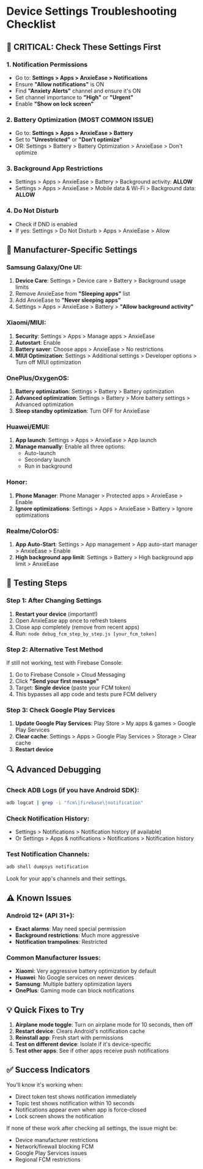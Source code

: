 # Device Settings Troubleshooting Checklist

## 🔴 CRITICAL: Check These Settings First

### 1. **Notification Permissions**

- Go to: **Settings > Apps > AnxieEase > Notifications**
- Ensure **"Allow notifications"** is ON
- Find **"Anxiety Alerts"** channel and ensure it's ON
- Set channel importance to **"High"** or **"Urgent"**
- Enable **"Show on lock screen"**

### 2. **Battery Optimization (MOST COMMON ISSUE)**

- Go to: **Settings > Apps > AnxieEase > Battery**
- Set to **"Unrestricted"** or **"Don't optimize"**
- OR: Settings > Battery > Battery Optimization > AnxieEase > Don't optimize

### 3. **Background App Restrictions**

- Settings > Apps > AnxieEase > Battery > Background activity: **ALLOW**
- Settings > Apps > AnxieEase > Mobile data & Wi-Fi > Background data: **ALLOW**

### 4. **Do Not Disturb**

- Check if DND is enabled
- If yes: Settings > Do Not Disturb > Apps > AnxieEase > Allow

## 📱 Manufacturer-Specific Settings

### Samsung Galaxy/One UI:

1. **Device Care**: Settings > Device care > Battery > Background usage limits
2. Remove AnxieEase from **"Sleeping apps"** list
3. Add AnxieEase to **"Never sleeping apps"**
4. Settings > Apps > AnxieEase > Battery > **"Allow background activity"**

### Xiaomi/MIUI:

1. **Security**: Settings > Apps > Manage apps > AnxieEase
2. **Autostart**: Enable
3. **Battery saver**: Choose apps > AnxieEase > No restrictions
4. **MIUI Optimization**: Settings > Additional settings > Developer options > Turn off MIUI optimization

### OnePlus/OxygenOS:

1. **Battery optimization**: Settings > Battery > Battery optimization
2. **Advanced optimization**: Settings > Battery > More battery settings > Advanced optimization
3. **Sleep standby optimization**: Turn OFF for AnxieEase

### Huawei/EMUI:

1. **App launch**: Settings > Apps > AnxieEase > App launch
2. **Manage manually**: Enable all three options:
   - Auto-launch
   - Secondary launch
   - Run in background

### Honor:

1. **Phone Manager**: Phone Manager > Protected apps > AnxieEase > Enable
2. **Ignore optimizations**: Settings > Apps > AnxieEase > Battery > Ignore optimizations

### Realme/ColorOS:

1. **App Auto-Start**: Settings > App management > App auto-start manager > AnxieEase > Enable
2. **High background app limit**: Settings > Battery > High background app limit > AnxieEase

## 🧪 Testing Steps

### Step 1: After Changing Settings

1. **Restart your device** (important!)
2. Open AnxieEase app once to refresh tokens
3. Close app completely (remove from recent apps)
4. Run: `node debug_fcm_step_by_step.js [your_fcm_token]`

### Step 2: Alternative Test Method

If still not working, test with Firebase Console:

1. Go to Firebase Console > Cloud Messaging
2. Click **"Send your first message"**
3. Target: **Single device** (paste your FCM token)
4. This bypasses all app code and tests pure FCM delivery

### Step 3: Check Google Play Services

1. **Update Google Play Services**: Play Store > My apps & games > Google Play Services
2. **Clear cache**: Settings > Apps > Google Play Services > Storage > Clear cache
3. **Restart device**

## 🔍 Advanced Debugging

### Check ADB Logs (if you have Android SDK):

```bash
adb logcat | grep -i "fcm\|firebase\|notification"
```

### Check Notification History:

- Settings > Notifications > Notification history (if available)
- Or Settings > Apps & notifications > Notifications > Notification history

### Test Notification Channels:

```bash
adb shell dumpsys notification
```

Look for your app's channels and their settings.

## ⚠️ Known Issues

### Android 12+ (API 31+):

- **Exact alarms**: May need special permission
- **Background restrictions**: Much more aggressive
- **Notification trampolines**: Restricted

### Common Manufacturer Issues:

- **Xiaomi**: Very aggressive battery optimization by default
- **Huawei**: No Google services on newer devices
- **Samsung**: Multiple battery optimization layers
- **OnePlus**: Gaming mode can block notifications

## 💡 Quick Fixes to Try

1. **Airplane mode toggle**: Turn on airplane mode for 10 seconds, then off
2. **Restart device**: Clears Android's notification cache
3. **Reinstall app**: Fresh start with permissions
4. **Test on different device**: Isolate if it's device-specific
5. **Test other apps**: See if other apps receive push notifications

## ✅ Success Indicators

You'll know it's working when:

- Direct token test shows notification immediately
- Topic test shows notification within 10 seconds
- Notifications appear even when app is force-closed
- Lock screen shows the notification

If none of these work after checking all settings, the issue might be:

- Device manufacturer restrictions
- Network/firewall blocking FCM
- Google Play Services issues
- Regional FCM restrictions


